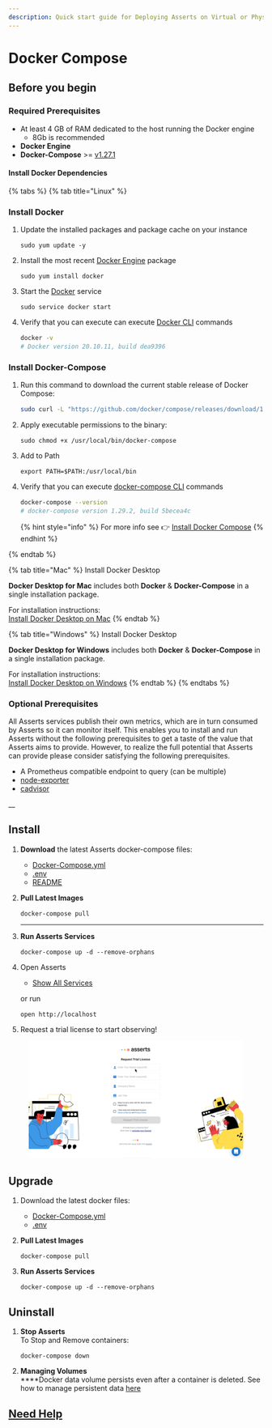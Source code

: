 ```yaml
---
description: Quick start guide for Deploying Asserts on Virtual or Physical Machine
---
```


# Docker Compose

## **Before you begin**

### **Required P**rerequisites

* At least 4 GB of RAM dedicated to the host running the Docker engine&#x20;
  * 8Gb is recommended
* **Docker Engine**
* **Docker-Compose** >= [v1.27.1](https://docs.docker.com/compose/release-notes/#1271)&#x20;

#### **Install Docker Dependencies**

{% tabs %}
{% tab title="Linux" %}
### **Install Docker**

1.  Update the installed packages and package cache on your instance

    ```
    sudo yum update -y
    ```
2.  Install the most recent [Docker Engine](https://docs.docker.com/engine/) package

    ```
    sudo yum install docker
    ```
3.  Start the [Docker](https://docs.docker.com/get-started/overview/) service

    ```
    sudo service docker start
    ```
4.  Verify that you can execute can execute [Docker CLI](https://docs.docker.com/engine/reference/commandline/cli/) commands

    ```bash
    docker -v
    # Docker version 20.10.11, build dea9396
    ```



### Install Docker-Compose

1.  Run this command to download the current stable release of Docker Compose:

    ```bash
    sudo curl -L "https://github.com/docker/compose/releases/download/1.29.2/docker-compose-$(uname -s)-$(uname -m)" -o /usr/local/bin/docker-compose
    ```


2.  Apply executable permissions to the binary:

    ```
    sudo chmod +x /usr/local/bin/docker-compose
    ```


3.  Add to Path

    ```
    export PATH=$PATH:/usr/local/bin
    ```


4.  Verify that you can execute [docker-compose CLI](https://docs.docker.com/compose/reference/) commands

    ```bash
    docker-compose --version
    # docker-compose version 1.29.2, build 5becea4c
    ```





    {% hint style="info" %}
    For more info see 👉 [Install Docker Compose](https://docs.docker.com/compose/install/)
    {% endhint %}


{% endtab %}

{% tab title="Mac" %}
Install Docker Desktop

**Docker Desktop for Mac** includes both **Docker** & **Docker-Compose** in a single installation package.&#x20;



For installation instructions:\
[Install Docker Desktop on Mac](https://docs.docker.com/desktop/mac/install/)
{% endtab %}

{% tab title="Windows" %}
Install Docker Desktop

**Docker Desktop for Windows** includes both **Docker** & **Docker-Compose** in a single installation package.&#x20;



For installation instructions:\
[Install Docker Desktop on Windows](https://docs.docker.com/desktop/windows/install/)
{% endtab %}
{% endtabs %}



### **Optional P**rerequisites

All Asserts services publish their own metrics, which are in turn consumed by Asserts so it can monitor itself. This enables you to install and run Asserts without the following prerequisites to get a taste of the value that Asserts aims to provide. However, to realize the full potential that Asserts can provide please consider satisfying the following prerequisites.

* A Prometheus compatible endpoint to query (can be multiple)
* [node-exporter](https://github.com/prometheus/node\_exporter)
* [cadvisor](https://github.com/google/cadvisor)

__

## **Install**

1. **Download** the latest Asserts docker-compose files:
   * [Docker-Compose.yml](https://s3.us-west-2.amazonaws.com/cfn.asserts.ai/self-hosted-release/docker-compose.yml)
   * [.env](https://s3.us-west-2.amazonaws.com/cfn.asserts.ai/self-hosted-release/.env)
   * [README](https://github.com/asserts/downloads/blob/main/self-hosted-release/README.md)
2.  **Pull Latest Images**

    ```
    docker-compose pull
    ```

    ****
3.  **Run Asserts Services**

    ```
    docker-compose up -d --remove-orphans
    ```


4.  Open Asserts

    * [Show All Services](http://localhost/entities?id=5051684514890205462\&score=1\&definitionId=15\&boundDescription=Show%20all%20Services\&description=Show%20all%20entity%20type\&bindings%5BentityType%5D=Service\&bindings%5Bupdated%5D=1637190133778\&start=now-15m\&end=now)

    or run

    ```
    open http://localhost
    ```
5. Request a trial license to start observing!

<figure><img src="../../.gitbook/assets/Asserts Request Trial License.gif" alt=""><figcaption></figcaption></figure>



## Upgrade

1. Download the latest docker files:
   * [Docker-Compose.yml](https://s3.us-west-2.amazonaws.com/cfn.asserts.ai/self-hosted-release/docker-compose.yml)
   * [.env](https://s3.us-west-2.amazonaws.com/cfn.asserts.ai/self-hosted-release/.env)
2.  **Pull Latest Images**

    ```
    docker-compose pull
    ```
3.  **Run Asserts Services**

    ```
    docker-compose up -d --remove-orphans
    ```



## Uninstall

1.  **Stop Asserts**\
    To Stop and Remove containers:

    ```
    docker-compose down
    ```


2. **Managing Volumes**\
   ****Docker data volume persists even after a container is deleted. See how to manage persistent data [here](https://docs.docker.com/storage/volumes/)



## [Need Help](../../#before-you-begin)

